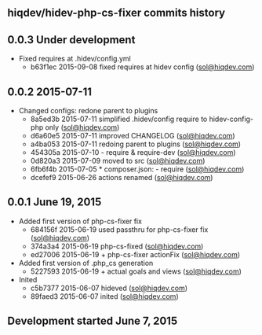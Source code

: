 hiqdev/hidev-php-cs-fixer commits history
-----------------------------------------

## 0.0.3 Under development

- Fixed requires at .hidev/config.yml
    - b63f1ec 2015-09-08 fixed requires at hidev config (sol@hiqdev.com)

## 0.0.2 2015-07-11

- Changed configs: redone parent to plugins
    - 8a5ed3b 2015-07-11 simplified .hidev/config require to hidev-config-php only (sol@hiqdev.com)
    - d6a60e5 2015-07-11 improved CHANGELOG (sol@hiqdev.com)
    - a4ba053 2015-07-11 redoing parent to plugins (sol@hiqdev.com)
    - 454305a 2015-07-10 - require & require-dev (sol@hiqdev.com)
    - 0d820a3 2015-07-09 moved to src (sol@hiqdev.com)
    - 6fb6f4b 2015-07-05 * composer.json: - require (sol@hiqdev.com)
    - dcefef9 2015-06-26 actions renamed (sol@hiqdev.com)

## 0.0.1 June 19, 2015

- Added first version of php-cs-fixer fix
    - 684156f 2015-06-19 used passthru for php-cs-fixer fix (sol@hiqdev.com)
    - 374a3a4 2015-06-19 php-cs-fixed (sol@hiqdev.com)
    - ed27006 2015-06-19 + php-cs-fixer actionFix (sol@hiqdev.com)
- Added first version of .php_cs generation
    - 5227593 2015-06-19 + actual goals and views (sol@hiqdev.com)
- Inited
    - c5b7377 2015-06-07 hideved (sol@hiqdev.com)
    - 89faed3 2015-06-07 inited (sol@hiqdev.com)

## Development started June 7, 2015

